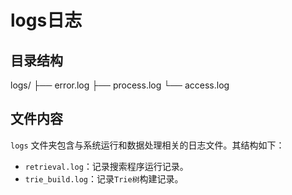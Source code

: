 # logs日志

## 目录结构

logs/
├── error.log
├── process.log
└── access.log

## 文件内容

`logs` 文件夹包含与系统运行和数据处理相关的日志文件。其结构如下：

- `retrieval.log`：记录搜索程序运行记录。
- `trie_build.log`：记录`Trie树`构建记录。
